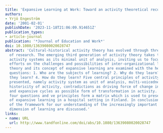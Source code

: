 ```yaml
---
title: 'Expansive Learning at Work: Toward an activity theoretical reconceptualization'
authors:
- Yrjö Engeström
date: '2001-02-01'
publishDate: '2023-11-18T21:06:09.914651Z'
publication_types:
- article-journal
publication: '*Journal of Education and Work*'
doi: 10.1080/13639080020028747
abstract: 'Cultural-historical activity theory has evolved through three generations
  of research. The emerging third generation of activity theory takes two interacting
  activity systems as its minimal unit of analysis, inviting us to focus research
  efforts on the challenges and possibilities of inter-organizational learning. Activity
  theory and its concept of expansive learning are examined with the help of four
  questions: 1. Who are the subjects of learning? 2. Why do they learn? 3. What do
  they learn? 4. How do they learn? Five central principles of activity theory are
  presented, namely activity system as unit of analysis, multi-voicedness of activity,
  historicity of activity, contradictions as driving force of change in activity,
  and expansive cycles as possible form of transformation in activity. Together the
  four questions and ve principles form a matrix which is used to present a study
  of expansive learning in a hospital setting in Finland. In conclusion, implications
  of the framework for our understanding of the increasingly important horizontal
  dimension of learning are discussed.'
links:
- name: URL
  url: http://www.tandfonline.com/doi/abs/10.1080/13639080020028747
---
```

